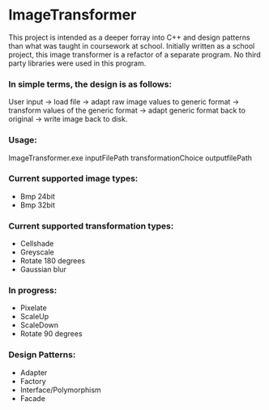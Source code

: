 # ImageTransformer
This project is intended as a deeper forray into C++ and design patterns than what was taught in coursework at school. Initially written as a school project, this image transformer is a refactor of a separate program. No third party libraries were used in this program. 

### In simple terms, the design is as follows:

User input -> load file -> adapt raw image values to generic format -> transform values of the generic format -> adapt generic format back to original -> write image back to disk.

### Usage:

ImageTransformer.exe inputFilePath transformationChoice outputfilePath



### Current supported image types:

* Bmp 24bit 
* Bmp 32bit


### Current supported transformation types:

* Cellshade
* Greyscale
* Rotate 180 degrees
* Gaussian blur

### In progress:

* Pixelate
* ScaleUp
* ScaleDown
* Rotate 90 degrees


### Design Patterns:

* Adapter
* Factory
* Interface/Polymorphism
* Facade
